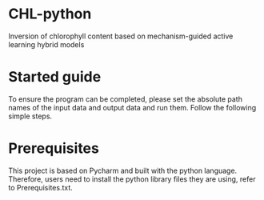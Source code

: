 # CHL-python
Inversion of chlorophyll content based on mechanism-guided active learning hybrid models
# Started guide
To ensure the program can be completed, please set the absolute path names of the input data and output data and run them. Follow the following simple steps.
# Prerequisites
This project is based on Pycharm and built with the python language. Therefore, users need to install the python library files they are using, refer to Prerequisites.txt.
